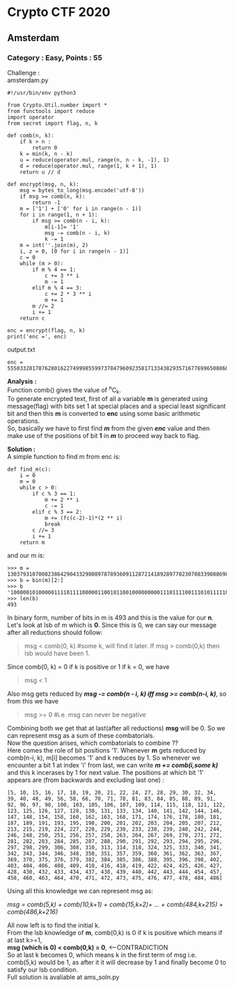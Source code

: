 # **Crypto CTF 2020**  
## Amsterdam  
### Category : Easy, Points : 55  
Challenge :  
amsterdam.py
```
#!/usr/bin/env python3

from Crypto.Util.number import *
from functools import reduce
import operator
from secret import flag, n, k

def comb(n, k):
	if k > n :
		return 0
	k = min(k, n - k)
	u = reduce(operator.mul, range(n, n - k, -1), 1)
	d = reduce(operator.mul, range(1, k + 1), 1)
	return u // d 

def encrypt(msg, n, k):
	msg = bytes_to_long(msg.encode('utf-8'))
	if msg >= comb(n, k):
		return -1
	m = ['1'] + ['0' for i in range(n - 1)]
	for i in range(1, n + 1):
		if msg >= comb(n - i, k):
			m[i-1]= '1'
			msg -= comb(n - i, k)
			k -= 1
	m = int(''.join(m), 2)
	i, z = 0, [0 for i in range(n - 1)]
	c = 0
	while (m > 0):
		if m % 4 == 1:
			c += 3 ** i 
			m -= 1
		elif m % 4 == 3:
			c += 2 * 3 ** i
			m += 1
		m //= 2
		i += 1
	return c

enc = encrypt(flag, n, k)
print('enc =', enc)
```
output.txt  
```
enc = 5550332817876280162274999855997378479609235817133438293571677699650886802393479724923012712512679874728166741238894341948016359931375508700911359897203801700186950730629587624939700035031277025534500760060328480444149259318830785583493
```  

**Analysis :**  
Function comb() gives the value of <sup>n</sup>C<sub>k</sub>.  
To generate encrypted text, first of all a variable **m** is generated using message(flag) with bits set 1 at special places and a special least significant bit and then this **m** is converted to **enc** using some basic arithmetic operations.  
So, basically we have to first find ***m*** from the given ***enc*** value and then make use of the positions of bit **1** in ***m*** to proceed way back to flag.  

**Solution :**  
A simple function to find m from enc is:  
```
def find_m(c):
	i = 0
	m = 0
	while c > 0:
		if c % 3 == 1:
			m += 2 ** i
			c -= 1
		elif c % 3 == 2:
			m += (fc(c-2)-1)*(2 ** i)
			break
		c //= 3
		i += 1
	return m
```
and our m is:
```
>>> m = 13037931070082386429043329808978789360911287214189289770230708339088698578551447560972351036453899271623903109387482345515668380476074788749548946464
>>> b = bin(m)[2:]
>>> b
'1000001010000011110111100000110010110010000000001110111100111010111110100110100000111010111000101100000010111010010011000011010001111101000001101010111110000001000000011000001000110010101000000111111111101101111100000000111101001100001110000110101010101110000100111100100001000101100001011111101001010101010000011010101001001000011010100010000011101011100000110110111101110010011000010111010010111000110110011101001000000110001000000010100000011000000011000010101111001011111111000010000100000'
>>> len(b)
493
```  
In binary form, number of bits in m is 493 and this is the value for our **n**.  
Let's look at lsb of m which is **0**. Since this is 0, we can say our message after all reductions should follow: 

> msg < comb(0, k)    #some k, will find it later. If msg > comb(0,k) then lsb would have been 1.

Since comb(0, k) = 0 if k is positive or 1 if k = 0, we have  

> msg < 1

Also msg gets reduced by ***msg -= comb(n - i, k) iff msg >= comb(n-i, k)***, so from this we have  

> msg >= 0    #i.e. msg can never be negative

Combining both we get that at last(after all reductions) **msg** will be 0. So we can represent msg as a sum of these combatorials.  
Now the question arises, which combatorials to combine ??  
Here comes the role of bit positions '1'. Whenever **m** gets reduced by comb(n-i, k), m[i] becomes '1' and k reduces by 1. So whenever we encounter a bit 1 at index 'i' from last, we can write ***m += comb(i,some k)*** and this k incerases by 1 for next value. The positions at which bit '1' appears are (from backwards and excluding last one) :  
```
[5, 10, 15, 16, 17, 18, 19, 20, 21, 22, 24, 27, 28, 29, 30, 32, 34, 39, 40, 48, 49, 56, 58, 66, 70, 71, 78, 81, 83, 84, 85, 88, 89, 91, 92, 96, 97, 98, 100, 103, 105, 106, 107, 109, 114, 115, 118, 121, 122, 123, 125, 126, 127, 128, 130, 131, 133, 134, 140, 141, 142, 144, 146, 147, 148, 154, 158, 160, 162, 163, 168, 171, 174, 176, 178, 180, 181, 187, 189, 191, 193, 195, 198, 200, 201, 202, 203, 204, 205, 207, 212, 213, 215, 219, 224, 227, 228, 229, 230, 233, 238, 239, 240, 242, 244, 246, 248, 250, 251, 256, 257, 258, 263, 264, 267, 269, 270, 271, 272, 281, 282, 283, 284, 285, 287, 288, 290, 291, 292, 293, 294, 295, 296, 297, 298, 299, 306, 308, 310, 313, 314, 318, 324, 325, 333, 340, 341, 342, 343, 344, 346, 348, 350, 351, 357, 359, 360, 361, 362, 363, 367, 369, 370, 375, 376, 379, 382, 384, 385, 386, 388, 395, 396, 398, 402, 403, 404, 406, 408, 409, 410, 416, 418, 419, 422, 424, 425, 426, 427, 428, 430, 432, 433, 434, 437, 438, 439, 440, 442, 443, 444, 454, 457, 458, 460, 463, 464, 470, 471, 472, 473, 475, 476, 477, 478, 484, 486]
```
Using all this knowledge we can represent msg as:  

*msg = comb(5,k) + comb(10,k+1) + comb(15,k+2)+ ... + comb(484,k+215) + comb(486,k+216)*  

All now left is to find the initial k.  
From the lsb knowledge of **m**, comb(0,k) is 0 if k is positive which means if at last k>=1,  
**msg (which is 0) < comb(0,k) = 0**, <--CONTRADICTION  
So at last k becomes 0, which means k in the first term of msg i.e. comb(5,k) would be 1, as after it it will decrease by 1 and finally become 0 to satisfy our lsb condition.  
Full solution is avaliable at ams_soln.py
